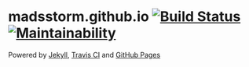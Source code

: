 # madsstorm.github.io [![Build Status](https://travis-ci.org/madsstorm/madsstorm.github.io.svg?branch=master)](https://travis-ci.org/madsstorm/madsstorm.github.io) [![Maintainability](https://api.codeclimate.com/v1/badges/e0661cf69035e308840e/maintainability)](https://codeclimate.com/github/madsstorm/madsstorm.github.io/maintainability)

Powered by [Jekyll](https://jekyllrb.org), [Travis CI](https://travis-ci.org/) and [GitHub Pages](https://pages.github.com/)
